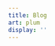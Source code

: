 ```yaml
---
title: Blog
art: plum
display: ''
---
```


<SubNav />

<RouterView v-slot="{ Component }">
  <component :is="Component" v-if="Component" />
  <ListPosts v-else type="post" />
</RouterView>
